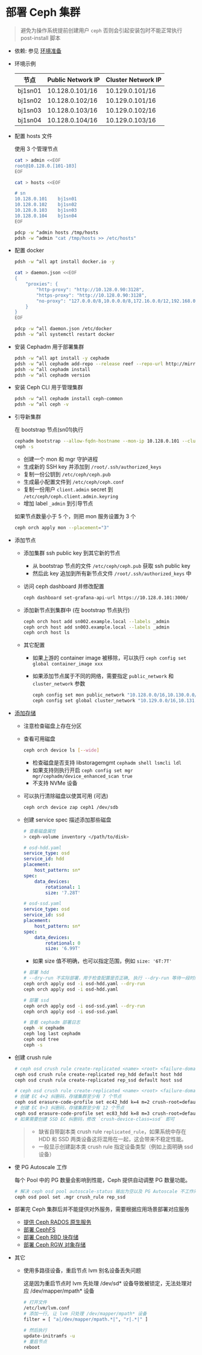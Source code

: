 # 部署 Ceph 集群

> 避免为操作系统提前创建用户 `ceph` 否则会引起安装包时不能正常执行 post-install 脚本

* 依赖: 参见 [环境准备](../docs/0-prepare.md)

* 环境示例 

    | 节点 | Public Network IP | Cluster Network IP |
    | --- | --- | --- |
    | bj1sn01 | 10.128.0.101/16 | 10.129.0.101/16 |
    | bj1sn02 | 10.128.0.102/16 | 10.129.0.101/16 |
    | bj1sn03 | 10.128.0.103/16 | 10.129.0.102/16 |
    | bj1sn04 | 10.128.0.104/16 | 10.129.0.103/16 |

* 配置 hosts 文件

    使用 3 个管理节点

    ```bash
    cat > admin <<EOF
    root@10.128.0.[101-103]
    EOF

    cat > hosts <<EOF

    # sn
    10.128.0.101    bj1sn01
    10.128.0.102    bj1sn02
    10.128.0.103    bj1sn03
    10.128.0.104    bj1sn04
    EOF

    pdcp -w ^admin hosts /tmp/hosts
    pdsh -w ^admin "cat /tmp/hosts >> /etc/hosts"
    ```

* 配置 docker

    ```bash
    pdsh -w ^all apt install docker.io -y

    cat > daemon.json <<EOF
    {
        "proxies": {
            "http-proxy": "http://10.128.0.90:3128",
            "https-proxy": "http://10.128.0.90:3128",
            "no-proxy": "127.0.0.0/8,10.0.0.0/8,172.16.0.0/12,192.168.0.0/16,100.64.0.0/10,localhost,.example.com"
        }
    }
    EOF

    pdcp -w ^all daemon.json /etc/docker
    pdsh -w ^all systemctl restart docker
    ```

* 安装 Cephadm 用于部署集群

    ```bash
    pdsh -w ^all apt install -y cephadm
    pdsh -w ^all cephadm add-repo --release reef --repo-url http://mirrors.ustc.edu.cn/ceph --gpg-url http://mirrors.ustc.edu.cn/ceph/keys/release.gpg
    pdsh -w ^all cephadm install
    pdsh -w ^all cephadm version
    ```

* 安装 Ceph CLI 用于管理集群

    ```bash
    pdsh -w ^all cephadm install ceph-common 
    pdsh -w ^all ceph -v
    ```

* 引导新集群

    在 bootstrap 节点(sn01)执行

    ```bash
    cephadm bootstrap --allow-fqdn-hostname --mon-ip 10.128.0.101 --cluster-network 10.129.0.0/16 
    ceph -s
    ```

    - 创建一个 mon 和 mgr 守护进程
    - 生成新的 SSH key 并添加到 `/root/.ssh/authorized_keys`
    - 复制一份公钥到 `/etc/ceph/ceph.pub`
    - 生成最小配置文件到 `/etc/ceph/ceph.conf`
    - 复制一份用户 `client.admin` secret 到 `/etc/ceph/ceph.client.admin.keyring`
    - 增加 label `_admin` 到引导节点

    如果节点数量小于 5 个，则把 mon 服务设置为 3 个
    
    ```bash
    ceph orch apply mon --placement="3"
    ```

* 添加节点

    * 添加集群 ssh public key 到其它新的节点
        - 从 bootstrap 节点的文件 `/etc/ceph/ceph.pub` 获取 ssh public key
        - 然后此 key 追加到所有新节点文件 `/root/.ssh/authorized_keys` 中

    * 访问 ceph dashboard 并修改配置

        ```bash
        ceph dashboard set-grafana-api-url https://10.128.0.101:3000/
        ```

    * 添加新节点到集群中 (在 bootstrap 节点执行)
        
        ```bash
        ceph orch host add sn002.example.local --labels _admin
        ceph orch host add sn003.example.local --labels _admin
        ceph orch host ls
        ```
        
    * 其它配置
        - 如果上游的 container image 被移除，可以执行 `ceph config set global container_image xxx`  
        - 如果添加节点属于不同的网络，需要指定 `public_network` 和 `cluster_network` 参数

            ```bash
            ceph config set mon public_network "10.128.0.0/16,10.130.0.0/16"
            ceph config set global cluster_network "10.129.0.0/16,10.131.0.0/16"
            ```

* [添加存储](https://docs.ceph.com/en/reef/cephadm/services/osd/#cephadm-deploy-osds)

    - 注意检查磁盘上存在分区

    - 查看可用磁盘
        
        ```bash
        ceph orch device ls [--wide]
        ```
        
        - 检查磁盘是否支持 libstoragemgmt `cephadm shell lsmcli ldl`
        - 如果支持则执行开启 `ceph config set mgr mgr/cephadm/device_enhanced_scan true`
        - 不支持 NVMe 设备

    - 可以执行清除磁盘以使其可用 (可选)
        
        ```bash
        ceph orch device zap ceph1 /dev/sdb
        ```
        
    - 创建 service spec 描述添加那些磁盘
        
        ```bash
        # 查看磁盘属性
        > ceph-volume inventory </path/to/disk>
        ```
        
        ```yaml
        # osd-hdd.yaml
        service_type: osd
        service_id: hdd
        placement:
            host_pattern: sn*
        spec:
            data_devices:
                rotational: 1
                size: '7.28T'
        ```

        ```yaml
        # osd-ssd.yaml
        service_type: osd
        service_id: ssd
        placement:
            host_pattern: sn*
        spec:
            data_devices:
                rotational: 0
                size: '6.99T'
        ```

        * 如果 size 值不明确，也可以指定范围，例如 `size: '6T:7T'`
        
        ```bash
        # 部署 hdd
        # --dry-run 不实际部署，用于检查配置是否正确, 执行 --dry-run 等待一段时间后再重复执行
        ceph orch apply osd -i osd-hdd.yaml --dry-run
        ceph orch apply osd -i osd-hdd.yaml 

        # 部署 ssd
        ceph orch apply osd -i osd-ssd.yaml --dry-run
        ceph orch apply osd -i osd-ssd.yaml 

        # 查看 cephadm 部署日志
        ceph -W cephadm
        ceph log last cephadm
        ceph osd tree
        ceph -s
        ```

* 创建 crush rule
    
    ```bash
    # ceph osd crush rule create-replicated <name> <root> <failure-domain> <class>
    ceph osd crush rule create-replicated rep_hdd default host hdd
    ceph osd crush rule create-replicated rep_ssd default host ssd

    # ceph osd crush rule create-replicated <name> <root> <failure-domain> <class>
    # 创建 EC 4+2 纠删码，存储集群至少有 7 个节点
    ceph osd erasure-code-profile set ec42_hdd k=4 m=2 crush-root=default crush-failure-domain=host crush-device-class=hdd
    # 创建 EC 8+3 纠删码，存储集群至少有 12 个节点
    ceph osd erasure-code-profile set ec83_hdd k=8 m=3 crush-root=default crush-failure-domain=host crush-device-class=hdd
    # 如果需要创建 SSD EC 纠删码，修改 `crush-device-class=ssd` 即可
    ```

    > * 缺省自带副本类 crush rule `replicated_rule`，如果系统中存在 HDD 和 SSD 两类设备这将混用在一起，这会带来不稳定性能。
    > * 一般显示创建副本类 crush rule 指定设备类型（例如上面明确 ssd 设备）

* 使 PG Autoscale 工作

    每个 Pool 中的 PG 数量会影响到性能，Ceph 提供自动调整 PG 数量功能。

    ```bash
    # 解决 ceph osd pool autoscale-status 输出为空以及 PG Autoscale 不工作问题
    ceph osd pool set .mgr crush_rule rep_ssd
    ```


* 部署完 Ceph 集群后并不能提供对外服务，需要根据应用场景部署对应服务

    * [提供 Ceph RADOS 原生服务](2-ceph-rados.md)
    * [部署 CephFS](3-deploy-cephfs.md)
    * [部署 Ceph RBD 块存储](4-deploy-rbd.md)
    * [部署 Ceph RGW 对象存储](5-deploy-rgw.md)

* 其它

    * 使用多路径设备，重启节点 lvm 别名设备丢失问题

        这是因为重启节点时 lvm 先处理 /dev/sd* 设备导致被锁定，无法处理对应 /dev/mapper/mpath* 设备
        
        ```bash
        # 打开文件
        /etc/lvm/lvm.conf
        # 添加一行, 让 lvm 只处理 /dev/mapper/mpath* 设备
        filter = [ "a|/dev/mapper/mpath.*|", "r|.*|" ]
        
        # 然后执行 
        update-initramfs -u
        # 重启节点
        reboot
        ```
